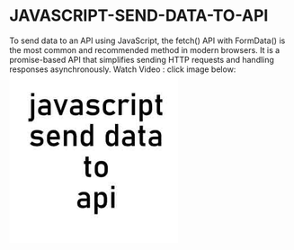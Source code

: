 # JAVASCRIPT-SEND-DATA-TO-API
To send data to an API using JavaScript, the fetch() API with FormData() is the most common and recommended method in modern browsers. It is a promise-based API that simplifies sending HTTP requests and handling responses asynchronously. Watch Video : click image below:
	[![Watch the video](https://github.com/FloraBukipa/JAVASCRIPT-SEND-DATA-TO-API/blob/main/javascript%20send%20data%20to%20api.jpg)](https://www.youtube.com/embed/B8iRkHnpjfU?si=hXKlTsIga-vBQmV0)
